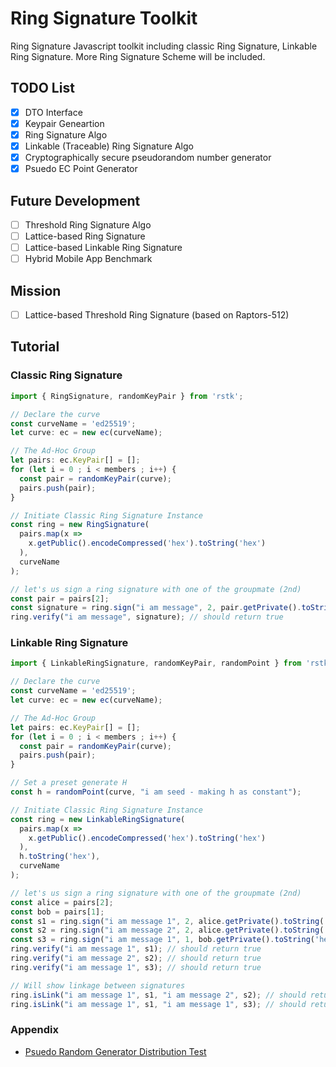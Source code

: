 # Ring Signature Toolkit

Ring Signature Javascript toolkit including classic Ring Signature, Linkable Ring Signature. More Ring Signature Scheme will be included.

## TODO List

- [X] DTO Interface
- [X] Keypair Geneartion
- [X] Ring Signature Algo
- [X] Linkable (Traceable) Ring Signature Algo
- [X] Cryptographically secure pseudorandom number generator
- [X] Psuedo EC Point Generator

## Future Development

- [ ] Threshold Ring Signature Algo
- [ ] Lattice-based Ring Signature
- [ ] Lattice-based Linkable Ring Signature
- [ ] Hybrid Mobile App Benchmark

## Mission

- [ ] Lattice-based Threshold Ring Signature (based on Raptors-512)

## Tutorial

### Classic Ring Signature

```typescript
import { RingSignature, randomKeyPair } from 'rstk';

// Declare the curve
const curveName = 'ed25519';
let curve: ec = new ec(curveName);

// The Ad-Hoc Group
let pairs: ec.KeyPair[] = [];
for (let i = 0 ; i < members ; i++) {
  const pair = randomKeyPair(curve);
  pairs.push(pair);
}

// Initiate Classic Ring Signature Instance
const ring = new RingSignature(
  pairs.map(x =>
    x.getPublic().encodeCompressed('hex').toString('hex')
  ),
  curveName
);

// let's us sign a ring signature with one of the groupmate (2nd)
const pair = pairs[2];
const signature = ring.sign("i am message", 2, pair.getPrivate().toString('hex'));
ring.verify("i am message", signature); // should return true
```

### Linkable Ring Signature

```typescript
import { LinkableRingSignature, randomKeyPair, randomPoint } from 'rstk';

// Declare the curve
const curveName = 'ed25519';
let curve: ec = new ec(curveName);

// The Ad-Hoc Group
let pairs: ec.KeyPair[] = [];
for (let i = 0 ; i < members ; i++) {
  const pair = randomKeyPair(curve);
  pairs.push(pair);
}

// Set a preset generate H
const h = randomPoint(curve, "i am seed - making h as constant");

// Initiate Classic Ring Signature Instance
const ring = new LinkableRingSignature(
  pairs.map(x =>
    x.getPublic().encodeCompressed('hex').toString('hex')
  ),
  h.toString('hex'),
  curveName
);

// let's us sign a ring signature with one of the groupmate (2nd)
const alice = pairs[2];
const bob = pairs[1];
const s1 = ring.sign("i am message 1", 2, alice.getPrivate().toString('hex'));
const s2 = ring.sign("i am message 2", 2, alice.getPrivate().toString('hex'));
const s3 = ring.sign("i am message 1", 1, bob.getPrivate().toString('hex'));
ring.verify("i am message 1", s1); // should return true
ring.verify("i am message 2", s2); // should return true
ring.verify("i am message 1", s3); // should return true

// Will show linkage between signatures
ring.isLink("i am message 1", s1, "i am message 2", s2); // should return true
ring.isLink("i am message 1", s1, "i am message 1", s3); // should return false
```

### Appendix

- [Psuedo Random Generator Distribution Test](https://www.khanacademy.org/computer-programming/prng-test/5500564014432256)
